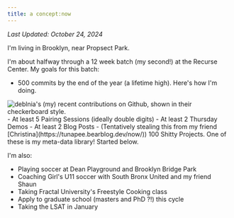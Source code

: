 ```yaml
---
title: a concept:now
---
```


_Last Updated: October 24, 2024_ 

I'm living in Brooklyn, near Propsect Park. 
 
I'm about halfway through a 12 week batch (my second!) at the Recurse Center. My goals for this batch: 

- 500 commits by the end of the year (a lifetime high). Here's how I'm doing.
<img src="http://ghchart.rshah.org/deblnia" alt="deblnia's (my) recent contributions on Github, shown in their checkerboard style." />
- At least 5 Pairing Sessions (ideally double digits)
- At least 2 Thursday Demos 
- At least 2 Blog Posts 
- (Tentatively stealing this from my friend [Christina](https://tunapee.bearblog.dev/now/)) 100 Shitty Projects. One of these is my meta-data library! Started below.  

I'm also: 

- Playing soccer at Dean Playground and Brooklyn Bridge Park
- Coaching Girl's U11 soccer with South Bronx United and my friend Shaun
- Taking Fractal University's Freestyle Cooking class 
- Apply to graduate school (masters and PhD ?!) this cycle 
- Taking the LSAT in January 

